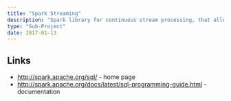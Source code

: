 ```yaml
---
title: "Spark Streaming"
description: "Spark library for continuous stream processing, that allows stream and batch processing (including Spark SQL and MLlib operations) to be combined. Uses a micro-batch execution model, leveraging core Spark to process each micro-batch, and provides fault tolerance through exactly-once processing semantics.  Supports a number of data sources (including HDFS, sockets, Flume, Kafka, Kinesis and messaging buses), as well as functions to maintain state and to execute windowed operations. First introduced in Spark 0.7, with a production release as part of Spark 0.9."
type: "Sub-Project"
date: 2017-01-13
---
```

## Links

* <http://spark.apache.org/sql/> - home page
* <http://spark.apache.org/docs/latest/sql-programming-guide.html> - documentation